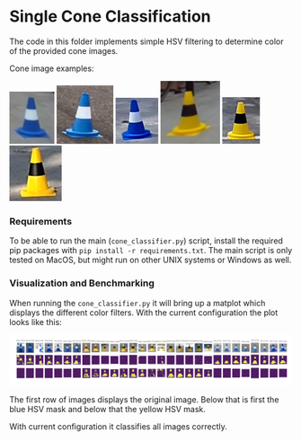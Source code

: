 # Single Cone Classification
The code in this folder implements simple HSV filtering to determine color of the provided cone images.

Cone image examples:

![demo](../data/single_cone_images/blue_1.png)
![demo](../data/single_cone_images/blue_0.png)
![demo](../data/single_cone_images/blue_6.png)
![demo](../data/single_cone_images/yellow_0.png)
![demo](../data/single_cone_images/yellow_5.png)
![demo](../data/single_cone_images/yellow_13.png)

### Requirements
To be able to run the main (`cone_classifier.py`) script, install the required pip packages with 
`pip install -r requirements.txt`. The main script is only tested on MacOS, but might run on other 
UNIX systems or Windows as well.

### Visualization and Benchmarking
When running the `cone_classifier.py` it will bring up a matplot which displays the different
color filters. With the current configuration the plot looks like this:

![demo](./Classification_matplot.png)

The first row of images displays the original image. Below that is first the blue HSV mask and below that the yellow 
HSV mask.

With current configuration it classifies all images correctly.